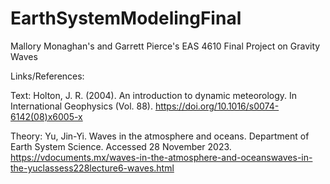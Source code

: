 # EarthSystemModelingFinal

Mallory Monaghan's and Garrett Pierce's EAS 4610 Final Project on Gravity Waves 

Links/References: 

Text: Holton, J. R. (2004). An introduction to dynamic meteorology. In International Geophysics (Vol. 88). https://doi.org/10.1016/s0074-6142(08)x6005-x

Theory: Yu, Jin-Yi. Waves in the atmosphere and oceans. Department of Earth System Science. Accessed 28 November 2023. https://vdocuments.mx/waves-in-the-atmosphere-and-oceanswaves-in-the-yuclassess228lecture6-waves.html 
